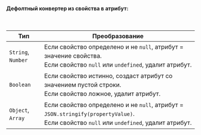 #### Дефолтный конвертер из свойства в атрибут:
<br>

| Тип               | Преобразование
|-------------------|----------------------------------------------------------------------------|
| `String`, `Number`| Если свойство определено и не `null`, атрибут = значение свойства. <br>Если свойство `null` или `undefined`, удалит атрибут.
| `Boolean`         | Если свойство истинно, создаст атрибут со значением пустой строки. <br>Если свойство ложное, удалит атрибут.
| `Object`, `Array` | Если свойство определено и не `null`, атрибут = `JSON.stringify(propertyValue)`. <br>Если свойство `null` или `undefined`, удалит атрибут.

<style>
  td {
    line-height: 1.5;
  }
</style>
